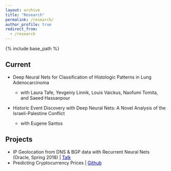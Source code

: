```yaml
---
layout: archive
title: "Research"
permalink: /research/
author_profile: true
redirect_from:
  - /research
---
```


{% include base_path %}

Current
------
* Deep Neural Nets for Classification of Histologic Patterns in Lung Adenocarcinoma
    * with Laura Tafe, Yevgeniy Linnik, Louis Vaickus, Naofumi Tomita, and Saeed Hassanpour

* Historic Event Discovery with Deep Neural Nets: A Novel Analysis of the
Israeli-Palestine Conflict
	* with Eugene Santos

Projects
------
* IP Geolocation from DNS & BGP data with Recurrent Neural Nets (Oracle, Spring 2018) \| <a href="oracle.pdf" style="color:navy">Talk</a>
* Predicting Cryptocurrency Prices \| <a href="https://github.com/jasonwei20/cryptocurrency-prediction" style="color:navy">Github</a>